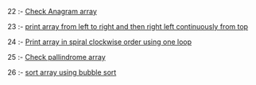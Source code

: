 22 :- <a href="https://github.com/Kunalkshrivastava/Codes/blob/master/Array/anagram.c">Check Anagram array</a>

23 :- <a href="https://github.com/Kunalkshrivastava/Codes/blob/master/Array/arraylrrl.c">print array from left to right and then right left continuously from top</a>

24 :- <a href="https://github.com/Kunalkshrivastava/Codes/blob/master/Array/arrayspiral.c">Print array in spiral clockwise order using one loop</a>

25 :- <a href="https://github.com/Kunalkshrivastava/Codes/blob/master/Array/pallindrome.c">Check pallindrome array</a>

26 :- <a href="https://github.com/Kunalkshrivastava/Codes/blob/master/Sorting/bubblesort.c">sort array using bubble sort</a>
